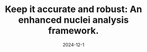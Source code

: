 ---
title: "Keep it accurate and robust: An enhanced nuclei analysis framework."
collection: publications
category: Journal
permalink: /publication/2024-12-1-CSBJ
excerpt: 'This paper is about an enhanced nuclei segmentation, classification and quantification framework.'
date: 2024-12-1
venue: 'December 1, 2024'
codeurl: 'https://github.com/WinnieLaugh/CONIC_Pathology_AI.git'
paperurl: 'http://academicpages.github.io/files/paper1.pdf'
citation: 'Zhang, Wenhua, Sen Yang, Meiwei Luo, Chuan He, Yuchen Li, Jun Zhang, Xiyue Wang, and Fang Wang. "Keep it accurate and robust: An enhanced nuclei analysis framework." Computational and Structural Biotechnology Journal 24 (2024): 699-710.'
---